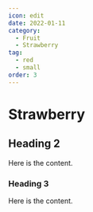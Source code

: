 ```yaml
---
icon: edit
date: 2022-01-11
category:
  - Fruit
  - Strawberry
tag:
  - red
  - small
order: 3
---
```


# Strawberry

## Heading 2

Here is the content.

### Heading 3

Here is the content.
